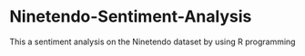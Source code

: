 # Ninetendo-Sentiment-Analysis
This a sentiment analysis on the Ninetendo dataset by using R programming


